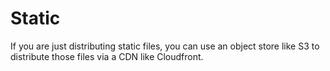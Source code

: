 # Static
If you are just distributing static files, you can use an object store like S3 to distribute those files via a CDN like Cloudfront.